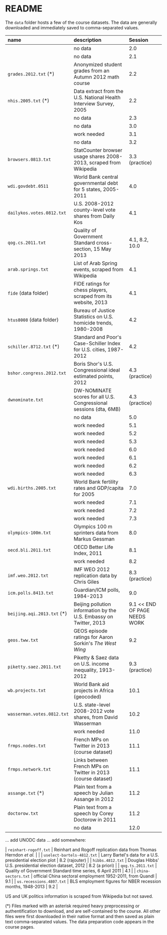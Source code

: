 # README

The `data` folder hosts a few of the course datasets. The data are generally downloaded and immediately saved to comma-separated values.

| name                        | description                                                        | Session |
|:----------------------------|:-------------------------------------------------------------------|:--------|
| | no data                                                                                        | 2.0 |
| | no data                                                                                        | 2.1 |
| `grades.2012.txt` (*)       | Anonymized student grades from an Autumn 2012 math course          | 2.2 |
| `nhis.2005.txt` (*)         | Data extract from the U.S. National Health Interview Survey, 2005  | 2.2 |
| | no data                                                                                        | 2.3 |
| | no data                                                                                        | 3.0 |
| | work needed | 3.1 |
| | no data                                                                                        | 3.2 |
| `browsers.0813.txt`         | StatCounter browser usage shares 2008-2013, scraped from Wikipedia | 3.3 (practice) |
| `wdi.govdebt.0511`          | World Bank central governmental debt for 5 states, 2005-2011       | 4.0 |
| `dailykos.votes.0812.txt`   | U.S. 2008-2012 county-level vote shares from Daily Kos             | 4.1 |
| `qog.cs.2011.txt`           | Quality of Government Standard cross-section, 15 May 2013          | 4.1, 8.2, 10.0 |
| `arab.springs.txt`          | List of Arab Spring events, scraped from Wikipedia                 | 4.1 |
| `fide` (data folder)        | FIDE ratings for chess players, scraped from its website, 2013     | 4.1 |
| `htus8008` (data folder)    | Bureau of Justice Statistics on U.S. homicide trends, 1980-2008    | 4.2 |
| `schiller.8712.txt` (*)     | Standard and Poor's Case-Schiller Index for U.S. cities, 1987-2012 | 4.2 |
| `bshor.congress.2012.txt`   | Boris Shor's U.S. Congressional ideal estimated points, 2012       | 4.3 (practice) |
| `dwnominate.txt`            | DW-NOMINATE scores for all U.S. Congressional sessions (dta, 6MB)  | 4.3 (practice) |
| | no data                                                                                        | 5.0 |
| | work needed | 5.1 |
| | work needed | 5.2 |
| | work needed | 5.3 |
| | work needed | 6.0 |
| | work needed | 6.1 |
| | work needed | 6.2 |
| | work needed | 6.3 |
| `wdi.births.2005.txt`       | World Bank fertility rates and GDP/capita for 2005 | 7.0 |
| | work needed | 7.1 |
| | work needed | 7.2 |
| | work needed | 7.3 |
| `olympics-100m.txt`         | Olympics 100 m sprinters data from Markus Gessman                  | 8.0 |
| `oecd.bli.2011.txt`         | OECD Better Life Index, 2011                                       | 8.1 |
| | work needed | 8.2 |
| `imf.weo.2012.txt`          | IMF WEO 2012 replication data by Chris Giles                       | 8.3 (practice) |
| `icm.polls.8413.txt`        | Guardian/ICM polls, 1984-2013                                      | 9.0 |
| `beijing.aqi.2013.txt` (*)  | Beijing pollution information by the U.S. Embassy on Twitter, 2013 | 9.1 << END OF PAGE NEEDS WORK |
| `geos.tww.txt`              | GEOS episode ratings for Aaron Sorkin's _The West Wing_            | 9.2 |
| `piketty.saez.2011.txt`     | Piketty & Saez data on U.S. income inequality, 1913-2012           | 9.3 (practice) |
| `wb.projects.txt`  | World Bank aid projects in Africa (geocoded)                                | 10.1 |
| `wasserman.votes.0812.txt`  | U.S. state-level 2008-2012 vote shares, from David Wasserman       | 10.2 |
| | work needed | 11.0 |
| `frmps.nodes.txt`           | French MPs on Twitter in 2013 (course dataset)                     | 11.1 |
| `frmps.network.txt`         | Links between French MPs on Twitter in 2013 (course dataset)       | 11.1 |
| `assange.txt` (*)           | Plain text from a speech by Julian Assange in 2012                 | 11.2 |
| `doctorow.txt`              | Plain text from a speech by Corey Doctorow in 2011                 | 11.2 |
| | no data                                                                                        | 12.0 |

... add UNODC data
... add somewhere:

| `reinhart-rogoff.txt`       | Reinhart and Rogoff replication data from Thomas Herndon *et al.*  | |
| `uselect-bartels-4812.txt`  | Larry Bartel's data for a U.S. presidential election plot          | 8.2 (rajouter) |
| `hibbs.4812.txt`            | Douglas Hibbs' U.S. presidential election dataset, 2012            | 8.2 (a priori) |
| `qog.ts.2011.txt`           | Quality of Government Standard time series, 6 April 2011           | 4.1 |
| `china-sectors.txt`         | official China sectoral employment 1952-2011, from Quandl          | 9.1 |
| `us.recessions.4807.txt`    | BLS employment figures for NBER recession months, 1948-2013        | 9.2 |

US and UK politics information is scraped from Wikipedia but not saved.

(*) Files marked with an asterisk required heavy preprocessing or authentification to download, and are self-contained to the course. All other files were first downloaded in their native format and then saved as plain text comma-separated values. The data preparation code appears in the course pages.
